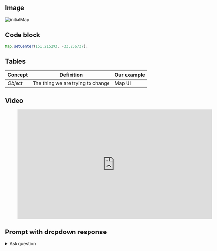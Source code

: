## Image

![initialMap](/lights/methods/images/01/01hello.png)

## Code block

```JavaScript
Map.setCenter(151.215293, -33.856737);
```

## Tables

| Concept | Definition | Our example |
| --- | --- | --- |
| *Object* | The thing we are trying to change | Map UI |

## Video  

<figure class="video_container">
  <iframe width='640' height='360' src="https://www.youtube.com/embed/pTGGHXRBvxQ" frameborder="0" allowfullscreen="true"> </iframe>
</figure>

## Prompt with dropdown response

<details>
<summary>Ask question</summary>
<br>
<i>Provide explanation. </i>
</details>
